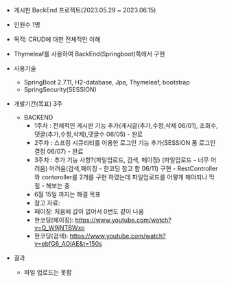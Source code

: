 * 게시판 BackEnd 프로젝트(2023.05.29 ~ 2023.06.15)

* 인원수 1명

* 목적: CRUD에 대한 전체적인 이해

* Thymeleaf를 사용하여 BackEnd(Springboot)쪽에서 구현 
* 사용기술
  * SpringBoot 2.7.11, H2-database, Jpa, Thymeleaf, bootstrap
  * SpringSecurity(SESSION)


* 개발기간(목표) 3주
  * BACKEND
    * 1주차 : 전체적인 게시판 기능 추가(게시글(추가,수정,삭제 06/01), 조회수, 댓글(추가,수정,삭제),댓글수 06/05) - 완료
    * 2주차 : 스프링 시큐리티를 이용한 로그인 기능 추가(SESSION 폼 로그인 결정 06/07) - 완료
    * 3주차 : 추가 기능 사항?(파일업로드, 검색, 페이징) (파일업로드 - 너무 어려움) 어려움(검색,페이징 - 한코딩 참고 함 06/11) 구현 - RestController와 contoroller를 2개를 구현 하였는데 파일업로드를 어떻게 해야되나 막힘 - 해보는 중
    * 6월 15일 까지는 해결 목표
    * 참고 자료:
    * 페이징: 처음에 값이 없어서 0번도 같이 나옴
    * 한코딩(페이징): https://www.youtube.com/watch?v=Q_W9jNTBWxo
    * 한코딩(검색): https://www.youtube.com/watch?v=ebfG6_AOlAE&t=150s
* 결과
  *  파일 업로드는 못함

